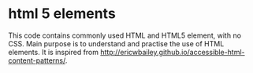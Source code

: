 # html 5 elements

This code contains commonly used HTML and HTML5 element, with no CSS. Main purpose is to understand and practise the use of HTML elements. It is inspired from <http://ericwbailey.github.io/accessible-html-content-patterns/>.
